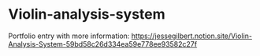 # Violin-analysis-system
Portfolio entry with more information: https://jessegilbert.notion.site/Violin-Analysis-System-59bd58c26d334ea59e778ee93582c27f
